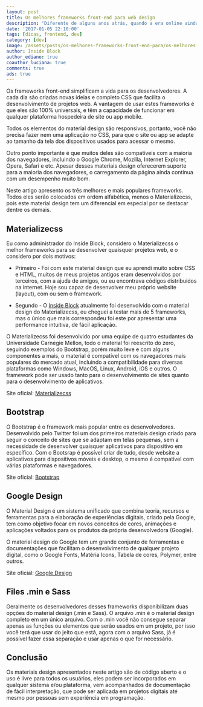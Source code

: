 ```yaml
---
layout: post
title: Os melhores frameworks front-end para web design
description: "Diferente de alguns anos atrás, quando a era online ainda estava engatinhando, hoje existem centenas de frameworks front-end que aceleram a construção de sites e aplicativos. Criamos uma lista com os melhores e mais populares, confira você mesmo."
date: '2017-01-05 22:10:00'
tags: [dicas, frontend, dev]
category: [dev]
image: /assets/posts/os-melhores-frameworks-front-end-para/os-melhores-frameworks-front-end-para.jpg
author: Inside Block
author_ediano: true
coauthor_luciana: true
comments: true
ads: true
---
```


Os frameworks front-end simplificam a vida para os desenvolvedores. A cada dia são criadas novas ideias e completo CSS que facilita o desenvolvimento de projetos web. A vantagem de usar estes frameworks é que eles são 100% universais, e têm a capacidade de funcionar em qualquer plataforma hospedeira de site ou app mobile.

Todos os elementos do material design são responsivos, portanto, você não precisa fazer nem uma aplicação no CSS, para que o site ou app se adapte ao tamanho da tela dos dispositivos usados para acessar o mesmo.

Outro ponto importante é que muitos deles são compatíveis com a maioria dos navegadores, incluindo o Google Chrome, Mozilla, Internet Explorer, Opera, Safari e etc. Apesar desses materiais design oferecerem suporte para a maioria dos navegadores, o carregamento da página ainda continua com um desempenho muito bom.

Neste artigo apresento os três melhores e mais populares frameworks. Todos eles serão colocados em ordem alfabética, menos o Materializecss, pois este material design tem um diferencial em especial por se destacar dentre os demais.

## Materializecss
Eu como administrador do Inside Block, considero o Materializecss o melhor frameworks para se desenvolver quaisquer projetos web, e o considero por dois motivos:

* Primeiro - Foi com este material design que eu aprendi muito sobre CSS e HTML, muitos de meus projetos antigos eram desenvolvidos por terceiros, com a ajuda de amigos, ou eu encontrava códigos distribuídos na internet. Hoje sou capaz de desenvolver meu próprio website (layout), com ou sem o framework.

* Segundo - O <a href="http://www.insideblock.com/">Inside Block</a> atualmente foi desenvolvido com o material design do Materializecss, eu cheguei a testar mais de 5 frameworks, mas o único que mais correspondeu foi este por apresentar uma performance intuitiva, de fácil aplicação.

O Materializecss foi desenvolvido por uma equipe de quatro estudantes da Universidade Carnegie Mellon, todo o material foi reescrito do zero, seguindo exemplos do Bootstrap, porém muito leve e com alguns componentes a mais, o material é compatível com os navegadores mais populares do mercado atual, incluindo a compatibilidade para diversas plataformas como Windows, MacOS, Linux, Android, iOS e outros. O framework pode ser usado tanto para o desenvolvimento de sites quanto para o desenvolvimento de aplicativos.

Site oficial: <a href="http://materializecss.com/" target="_blank" class="external-link" rel="nofollow">Materializecss</a>

## Bootstrap
O Bootstrap é o framework mais popular entre os desenvolvedores. Desenvolvido pelo Twitter foi um dos primeiros materiais design criado para seguir o conceito de sites que se adaptam em telas pequenas, sem a necessidade de desenvolver quaisquer aplicativos para dispositivo em específico. Com o Bootsrap é possível criar de tudo, desde website a aplicativos para dispositivos móveis e desktop, o mesmo é compatível com várias plataformas e navegadores.

Site oficial: <a href="http://getbootstrap.com.br/" target="_blank" class="external-link" rel="nofollow">Bootstrap</a>

## Google Design
O Material Design é um sistema unificado que combina teoria, recursos e ferramentas para a elaboração de experiências digitais, criado pela Google, tem como objetivo focar em novos conceitos de cores, animações e aplicações voltados para os produtos da própria desenvolvedora (Google).

O material design do Google tem um grande conjunto de ferramentas e documentações que facilitam o desenvolvimento de qualquer projeto digital, como o Google Fonts, Matéria Icons, Tabela de cores, Polymer, entre outros.

Site oficial: <a href="https://design.google.com/" target="_blank" class="external-link" rel="nofollow">Google Design</a>

## Files .min e Sass
Geralmente os desenvolvedores desses frameworks disponibilizam duas opções do material design (.min e Sass). O arquivo .min é o material design completo em um único arquivo. Com o .min você não consegue separar apenas as funções ou elementos que serão usados em um projeto, por isso você terá que usar do jeito que está, agora com o arquivo Sass, já é possível fazer essa separação e usar apenas o que for necessário.

## Conclusão
Os materiais design apresentados neste artigo são de código aberto e o uso é livre para todos os usuários, eles podem ser incorporados em qualquer sistema e/ou plataforma, vem acompanhados de documentação de fácil interpretação, que pode ser aplicada em projetos digitais até mesmo por pessoas sem experiência em programação.